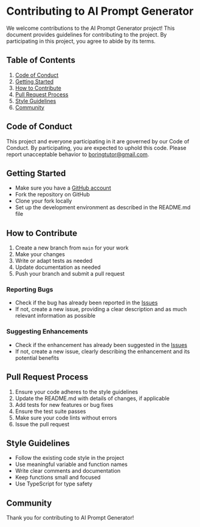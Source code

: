 # Contributing to AI Prompt Generator

We welcome contributions to the AI Prompt Generator project! This document provides guidelines for contributing to the project. By participating in this project, you agree to abide by its terms.

## Table of Contents

1. [Code of Conduct](#code-of-conduct)
2. [Getting Started](#getting-started)
3. [How to Contribute](#how-to-contribute)
4. [Pull Request Process](#pull-request-process)
5. [Style Guidelines](#style-guidelines)
6. [Community](#community)

## Code of Conduct

This project and everyone participating in it are governed by our Code of Conduct. By participating, you are expected to uphold this code. Please report unacceptable behavior to [boringtutor@gmail.com](mailto:boringtutor@gmail.com).

## Getting Started

- Make sure you have a [GitHub account](https://github.com/signup/free)
- Fork the repository on GitHub
- Clone your fork locally
- Set up the development environment as described in the README.md file

## How to Contribute

1. Create a new branch from `main` for your work
2. Make your changes
3. Write or adapt tests as needed
4. Update documentation as needed
5. Push your branch and submit a pull request

### Reporting Bugs

- Check if the bug has already been reported in the [Issues](https://github.com/boringtutor/PromptGenerator/issues)
- If not, create a new issue, providing a clear description and as much relevant information as possible

### Suggesting Enhancements

- Check if the enhancement has already been suggested in the [Issues](https://github.com/boringtutor/PromptGenerator/issues)
- If not, create a new issue, clearly describing the enhancement and its potential benefits

## Pull Request Process

1. Ensure your code adheres to the style guidelines
2. Update the README.md with details of changes, if applicable
3. Add tests for new features or bug fixes
4. Ensure the test suite passes
5. Make sure your code lints without errors
6. Issue the pull request

## Style Guidelines

- Follow the existing code style in the project
- Use meaningful variable and function names
- Write clear comments and documentation
- Keep functions small and focused
- Use TypeScript for type safety

## Community

<!-- - Join our [Discord server](https://discord.gg/your-discord-invite) for discussions -->
<!-- - Follow us on [Twitter](https://twitter.com/your-twitter-handle) for updates -->

Thank you for contributing to AI Prompt Generator!
